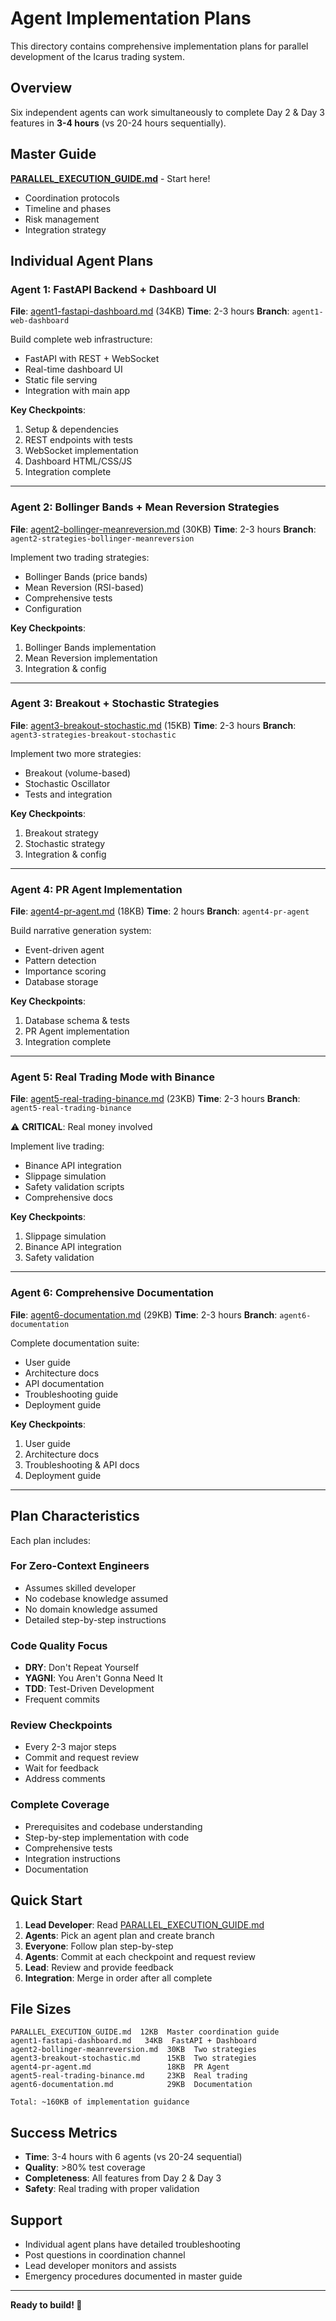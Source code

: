 # Agent Implementation Plans

This directory contains comprehensive implementation plans for parallel development of the Icarus trading system.

## Overview

Six independent agents can work simultaneously to complete Day 2 & Day 3 features in **3-4 hours** (vs 20-24 hours sequentially).

## Master Guide

**[PARALLEL_EXECUTION_GUIDE.md](PARALLEL_EXECUTION_GUIDE.md)** - Start here!
- Coordination protocols
- Timeline and phases
- Risk management
- Integration strategy

## Individual Agent Plans

### Agent 1: FastAPI Backend + Dashboard UI
**File**: [agent1-fastapi-dashboard.md](agent1-fastapi-dashboard.md) (34KB)
**Time**: 2-3 hours
**Branch**: `agent1-web-dashboard`

Build complete web infrastructure:
- FastAPI with REST + WebSocket
- Real-time dashboard UI
- Static file serving
- Integration with main app

**Key Checkpoints**:
1. Setup & dependencies
2. REST endpoints with tests
3. WebSocket implementation
4. Dashboard HTML/CSS/JS
5. Integration complete

---

### Agent 2: Bollinger Bands + Mean Reversion Strategies
**File**: [agent2-bollinger-meanreversion.md](agent2-bollinger-meanreversion.md) (30KB)
**Time**: 2-3 hours
**Branch**: `agent2-strategies-bollinger-meanreversion`

Implement two trading strategies:
- Bollinger Bands (price bands)
- Mean Reversion (RSI-based)
- Comprehensive tests
- Configuration

**Key Checkpoints**:
1. Bollinger Bands implementation
2. Mean Reversion implementation
3. Integration & config

---

### Agent 3: Breakout + Stochastic Strategies
**File**: [agent3-breakout-stochastic.md](agent3-breakout-stochastic.md) (15KB)
**Time**: 2-3 hours
**Branch**: `agent3-strategies-breakout-stochastic`

Implement two more strategies:
- Breakout (volume-based)
- Stochastic Oscillator
- Tests and integration

**Key Checkpoints**:
1. Breakout strategy
2. Stochastic strategy
3. Integration & config

---

### Agent 4: PR Agent Implementation
**File**: [agent4-pr-agent.md](agent4-pr-agent.md) (18KB)
**Time**: 2 hours
**Branch**: `agent4-pr-agent`

Build narrative generation system:
- Event-driven agent
- Pattern detection
- Importance scoring
- Database storage

**Key Checkpoints**:
1. Database schema & tests
2. PR Agent implementation
3. Integration complete

---

### Agent 5: Real Trading Mode with Binance
**File**: [agent5-real-trading-binance.md](agent5-real-trading-binance.md) (23KB)
**Time**: 2-3 hours
**Branch**: `agent5-real-trading-binance`

⚠️ **CRITICAL**: Real money involved

Implement live trading:
- Binance API integration
- Slippage simulation
- Safety validation scripts
- Comprehensive docs

**Key Checkpoints**:
1. Slippage simulation
2. Binance API integration
3. Safety validation

---

### Agent 6: Comprehensive Documentation
**File**: [agent6-documentation.md](agent6-documentation.md) (29KB)
**Time**: 2-3 hours
**Branch**: `agent6-documentation`

Complete documentation suite:
- User guide
- Architecture docs
- API documentation
- Troubleshooting guide
- Deployment guide

**Key Checkpoints**:
1. User guide
2. Architecture docs
3. Troubleshooting & API docs
4. Deployment guide

---

## Plan Characteristics

Each plan includes:

### For Zero-Context Engineers
- Assumes skilled developer
- No codebase knowledge assumed
- No domain knowledge assumed
- Detailed step-by-step instructions

### Code Quality Focus
- **DRY**: Don't Repeat Yourself
- **YAGNI**: You Aren't Gonna Need It
- **TDD**: Test-Driven Development
- Frequent commits

### Review Checkpoints
- Every 2-3 major steps
- Commit and request review
- Wait for feedback
- Address comments

### Complete Coverage
- Prerequisites and codebase understanding
- Step-by-step implementation with code
- Comprehensive tests
- Integration instructions
- Documentation

## Quick Start

1. **Lead Developer**: Read [PARALLEL_EXECUTION_GUIDE.md](PARALLEL_EXECUTION_GUIDE.md)
2. **Agents**: Pick an agent plan and create branch
3. **Everyone**: Follow plan step-by-step
4. **Agents**: Commit at each checkpoint and request review
5. **Lead**: Review and provide feedback
6. **Integration**: Merge in order after all complete

## File Sizes

```
PARALLEL_EXECUTION_GUIDE.md  12KB  Master coordination guide
agent1-fastapi-dashboard.md   34KB  FastAPI + Dashboard
agent2-bollinger-meanreversion.md  30KB  Two strategies
agent3-breakout-stochastic.md      15KB  Two strategies
agent4-pr-agent.md                 18KB  PR Agent
agent5-real-trading-binance.md     23KB  Real trading
agent6-documentation.md            29KB  Documentation

Total: ~160KB of implementation guidance
```

## Success Metrics

- **Time**: 3-4 hours with 6 agents (vs 20-24 sequential)
- **Quality**: >80% test coverage
- **Completeness**: All features from Day 2 & Day 3
- **Safety**: Real trading with proper validation

## Support

- Individual agent plans have detailed troubleshooting
- Post questions in coordination channel
- Lead developer monitors and assists
- Emergency procedures documented in master guide

---

**Ready to build! 🚀**
